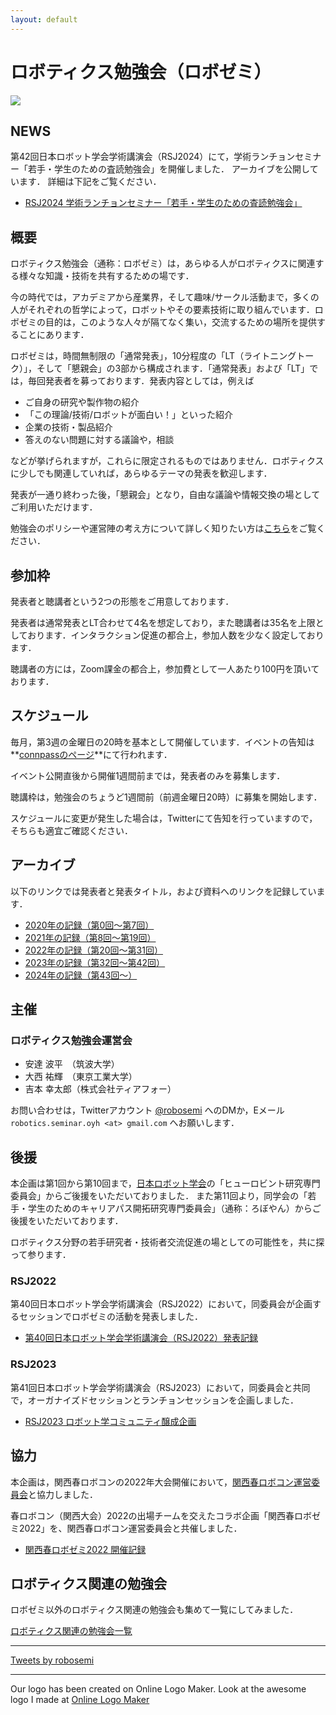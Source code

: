 ```yaml
---
layout: default
---
```


<link rel="shortcut icon" type="image/x-icon" href="/favicon.ico?">

# ロボティクス勉強会（ロボゼミ）
<img src="/figure/logo.png" class="top_image"/>
<style>
  .top_image {
    display: block;
    margin-left: auto;
    margin-right: auto;
  }
</style>

## NEWS

第42回日本ロボット学会学術講演会（RSJ2024）にて，学術ランチョンセミナー「若手・学生のための査読勉強会」を開催しました．
アーカイブを公開しています．
詳細は下記をご覧ください．

- [RSJ2024 学術ランチョンセミナー「若手・学生のための査読勉強会」](archive/rsj2024)

## 概要

ロボティクス勉強会（通称：ロボゼミ）は，あらゆる人がロボティクスに関連する様々な知識・技術を共有するための場です．

今の時代では，アカデミアから産業界，そして趣味/サークル活動まで，多くの人がそれぞれの哲学によって，ロボットやその要素技術に取り組んでいます．ロボゼミの目的は，このような人々が隔てなく集い，交流するための場所を提供することにあります．

ロボゼミは，時間無制限の「通常発表」，10分程度の「LT（ライトニングトーク）」，そして「懇親会」の3部から構成されます．「通常発表」および「LT」では，毎回発表者を募っております．発表内容としては，例えば

- ご自身の研究や製作物の紹介
- 「この理論/技術/ロボットが面白い！」といった紹介
- 企業の技術・製品紹介
- 答えのない問題に対する議論や，相談

などが挙げられますが，これらに限定されるものではありません．ロボティクスに少しでも関連していれば，あらゆるテーマの発表を歓迎します．

発表が一通り終わった後，「懇親会」となり，自由な議論や情報交換の場としてご利用いただけます．

勉強会のポリシーや運営陣の考え方について詳しく知りたい方は[こちら](archive/rsj2022)をご覧ください．

## 参加枠

発表者と聴講者という2つの形態をご用意しております．

発表者は通常発表とLT合わせて4名を想定しており，また聴講者は35名を上限としております．インタラクション促進の都合上，参加人数を少なく設定しております．

聴講者の方には，Zoom課金の都合上，参加費として一人あたり100円を頂いております．

## スケジュール

毎月，第3週の金曜日の20時を基本として開催しています．イベントの告知は**[connpassのページ](https://robosemi.connpass.com/)**にて行われます．

イベント公開直後から開催1週間前までは，発表者のみを募集します．

聴講枠は，勉強会のちょうど1週間前（前週金曜日20時）に募集を開始します．

スケジュールに変更が発生した場合は，Twitterにて告知を行っていますので，そちらも適宜ご確認ください．

## アーカイブ

以下のリンクでは発表者と発表タイトル，および資料へのリンクを記録しています．

- [2020年の記録（第0回〜第7回）](archive/history2020)
- [2021年の記録（第8回〜第19回）](archive/history2021)
- [2022年の記録（第20回〜第31回）](archive/history2022)
- [2023年の記録（第32回〜第42回）](archive/history2023)
- [2024年の記録（第43回〜）](archive/history2024)

## 主催

### ロボティクス勉強会運営会

- 安達 波平　（筑波大学）
- 大西 祐輝　（東京工業大学）
- 吉本 幸太郎（株式会社ティアフォー）

お問い合わせは，Twitterアカウント [@robosemi](https://twitter.com/robosemi) へのDMか，Eメール `robotics.seminar.oyh <at> gmail.com` へお願いします．

## 後援

本企画は第1回から第10回まで，[日本ロボット学会](https://www.rsj.or.jp/)の「ヒューロビント研究専門委員会」からご後援をいただいておりました．
また第11回より，同学会の「若手・学生のためのキャリアパス開拓研究専門委員会」（通称：ろぼやん）からご後援をいただいております．

ロボティクス分野の若手研究者・技術者交流促進の場としての可能性を，共に探って参ります．

### RSJ2022

第40回日本ロボット学会学術講演会（RSJ2022）において，同委員会が企画するセッションでロボゼミの活動を発表しました．

- [第40回日本ロボット学会学術講演会（RSJ2022）発表記録](archive/rsj2022)

### RSJ2023

第41回日本ロボット学会学術講演会（RSJ2023）において，同委員会と共同で，オーガナイズドセッションとランチョンセッションを企画しました．

- [RSJ2023 ロボット学コミュニティ醸成企画](archive/rsj2023)

## 協力

本企画は，関西春ロボコンの2022年大会開催において，[関西春ロボコン運営委員会](https://xn--tck4d2b0a0029dol2bn0r.com)と協力しました．

春ロボコン（関西大会）2022の出場チームを交えたコラボ企画「関西春ロボゼミ2022」を、関西春ロボコン運営委員会と共催しました．

- [関西春ロボゼミ2022 開催記録](archive/harurobosemi2022)

## ロボティクス関連の勉強会

ロボゼミ以外のロボティクス関連の勉強会も集めて一覧にしてみました．

 [ロボティクス関連の勉強会一覧](seminar_list)



- - -
<a class="twitter-timeline" data-width="540" data-height="720" data-theme="light" href="https://twitter.com/robosemi?ref_src=twsrc%5Etfw">
  Tweets by robosemi
</a>
<script async src="https://platform.twitter.com/widgets.js" charset="utf-8">
</script> 

- - -
Our logo has been created on Online Logo Maker.
Look at the awesome logo I made at [Online Logo Maker](https://onlinelogomaker.com/)
